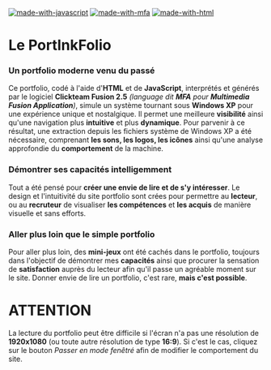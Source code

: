 [![made-with-javascript](https://img.shields.io/badge/Made%20with-JavaScript-009dcf.svg)](https://www.javascript.com)
[![made-with-mfa](https://img.shields.io/badge/Made%20with-Clickteam%20Fusion-009dcf.svg)](https://www.clickteam.com/fr/clickteam-fusion-2-5)
[![made-with-html](https://img.shields.io/badge/Made%20with-HTML5-009dcf.svg)](https://www.wikipedia.org/wiki/HTML5)

# Le PortInkFolio
### Un portfolio moderne venu du passé
Ce portfolio, codé à l'aide d'**HTML** et de **JavaScript**, interprétés et générés par le logiciel **Clickteam Fusion 2.5** *(language dit **MFA** pour **Multimedia Fusion Application**)*, simule un système tournant sous **Windows XP** pour une expérience unique et nostalgique. Il permet une meilleure **visibilité** ainsi qu'une navigation plus **intuitive** et plus **dynamique**. Pour parvenir à ce résultat, une extraction depuis les fichiers système de Windows XP a été nécessaire, comprenant **les sons, les logos, les icônes** ainsi qu'une analyse approfondie du **comportement** de la machine.

### Démontrer ses capacités intelligemment
Tout a été pensé pour **créer une envie de lire et de s'y intéresser**. Le design et l'intuitivité du site portfolio sont crées pour permettre au **lecteur**, ou au **recruteur** de visualiser **les compétences** et **les acquis** de manière visuelle et sans efforts.

### Aller plus loin que le simple portfolio
Pour aller plus loin, des **mini-jeux** ont été cachés dans le portfolio, toujours dans l'objectif de démontrer mes **capacités** ainsi que procurer la sensation de **satisfaction** auprès du lecteur afin qu'il passe un agréable moment sur le site. Donner envie de lire un portfolio, c'est rare, **mais c'est possible**.



# ATTENTION
La lecture du portfolio peut être difficile si l'écran n'a pas une résolution de **1920x1080** (ou toute autre résolution de type **16:9**). Si c'est le cas, cliquez sur le bouton *Passer en mode fenêtré* afin de modifier le comportement du site.

